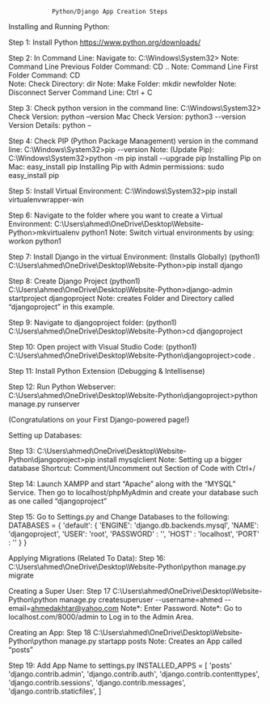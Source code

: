 				Python/Django App Creation Steps

Installing and Running Python:

Step 1: Install Python https://www.python.org/downloads/

Step 2: In Command Line: Navigate to: C:\Windows\System32>
Note: Command Line Previous Folder Command: CD ..
Note: Command Line First Folder Command: CD \
Note: Check Directory: dir
Note: Make Folder: mkdir newfolder
Note: Disconnect Server Command Line: Ctrl + C


Step 3: Check python version in the command line: 
C:\Windows\System32>
Check Version: python –version
Mac Check Version: python3 --version
Version Details: python –

Step 4: Check PIP (Python Package Management) version in the command line: 
C:\Windows\System32>pip --version
Note: (Update Pip): C:\Windows\System32>python -m pip install --upgrade pip
Installing Pip on Mac: easy_install pip
Installing Pip with Admin permissions: sudo easy_install pip

Step 5: Install Virtual Environment: 
C:\Windows\System32>pip install virtualenvwrapper-win

Step 6: Navigate to the folder where you want to create a Virtual Environment:
C:\Users\ahmed\OneDrive\Desktop\Website-Python>mkvirtualenv python1
Note: Switch virtual environments by using: workon python1

Step 7: Install Django in the virtual Environment: (Installs Globally)
(python1) C:\Users\ahmed\OneDrive\Desktop\Website-Python>pip install django

Step 8: Create Django Project
(python1) C:\Users\ahmed\OneDrive\Desktop\Website-Python>django-admin startproject djangoproject
Note: creates Folder and Directory called “djangoproject” in this example.
 

Step 9: Navigate to djangoproject folder:
(python1) C:\Users\ahmed\OneDrive\Desktop\Website-Python>cd djangoproject


Step 10: Open project with Visual Studio Code:
(python1) C:\Users\ahmed\OneDrive\Desktop\Website-Python\djangoproject>code .

Step 11: Install Python Extension (Debugging & Intellisense)
 

Step 12: Run Python Webserver: C:\Users\ahmed\OneDrive\Desktop\Website-Python\djangoproject>python manage.py runserver

(Congratulations on your First Django-powered page!)


Setting up Databases:

Step 13: C:\Users\ahmed\OneDrive\Desktop\Website-Python\djangoproject>pip install mysqlclient
Note: Setting up a bigger database
Shortcut: Comment/Uncomment out Section of Code with Ctrl+/

Step 14: Launch XAMPP and start “Apache” along with the “MYSQL” Service. Then go to localhost/phpMyAdmin and create your database such as one called “djangoproject”  

Step 15: Go to Settings.py and Change Databases to the following:
DATABASES = {
    'default': {
        'ENGINE': 'django.db.backends.mysql',
        'NAME': 'djangoproject',
        'USER': 'root',
        'PASSWORD' : '',
        'HOST' : 'localhost',
        'PORT' : ''
    }
}


Applying Migrations (Related To Data):
Step 16: C:\Users\ahmed\OneDrive\Desktop\Website-Python\python manage.py migrate


Creating a Super User:
Step 17 C:\Users\ahmed\OneDrive\Desktop\Website-Python\python manage.py createsuperuser --username=ahmed --email=ahmedakhtar@yahoo.com
Note*: Enter Password.
Note*: Go to localhost.com/8000/admin to Log in to the Admin Area.

Creating an App:
Step 18 C:\Users\ahmed\OneDrive\Desktop\Website-Python\python manage.py startapp posts
Note: Creates an App called “posts” 

Step 19: Add App Name to settings.py
INSTALLED_APPS = [
    'posts'
    'django.contrib.admin',
    'django.contrib.auth',
    'django.contrib.contenttypes',
    'django.contrib.sessions',
    'django.contrib.messages',
    'django.contrib.staticfiles',
]

